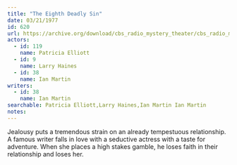```yaml
---
title: "The Eighth Deadly Sin"
date: 03/21/1977
id: 620
url: https://archive.org/download/cbs_radio_mystery_theater/cbs_radio_mystery_theater-0601-0650.zip/cbs_radio_mystery_theater-0601-0650%2Fcbsrmt_0620_eighth_deadly_sin.mp3
actors:  
  - id: 119
    name: Patricia Elliott  
  - id: 9
    name: Larry Haines  
  - id: 38
    name: Ian Martin
writers:  
  - id: 38
    name: Ian Martin
searchable: Patricia Elliott,Larry Haines,Ian Martin Ian Martin
notes:  
---
```

Jealousy puts a tremendous strain on an already tempestuous relationship. A famous writer falls in love with a seductive actress with a taste for adventure. When she places a high stakes gamble, he loses faith in their relationship and loses her.